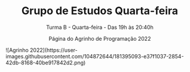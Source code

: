 <h1 align="center"> Grupo de Estudos Quarta-feira </h1>
<p align="center"> Turma B - Quarta-feira - Das 19h às 20:40h </p>
<p align="center"> Página do Agrinho de Programação 2022 </p>
![Agrinho 2022](https://user-images.githubusercontent.com/104872644/181395093-e37f1037-2854-42db-8168-40be917842d2.png)
